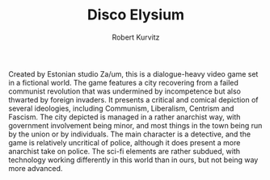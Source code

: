 ﻿---
title: "Disco Elysium"
format: "other"
category: "d"
yearReleased: "2019"
author: "Robert Kurvitz"
---
Created by Estonian studio Za/um, this is a dialogue-heavy video game set in a fictional world.
The game features a city recovering from a failed communist revolution that was undermined by incompetence but also thwarted by foreign invaders. 
It presents a critical and comical depiction of several ideologies, including Communism, Liberalism, Centrism and Fascism.
The city depicted is managed in a rather anarchist way, with government involvement being minor, and most things in the town being run by the union or by individuals.
The main character is a detective, and the game is relatively uncritical of police, although it does present a more anarchist take on police.
The sci-fi elements are rather subdued, with technology working differently in this world than in ours, but not being way more advanced.